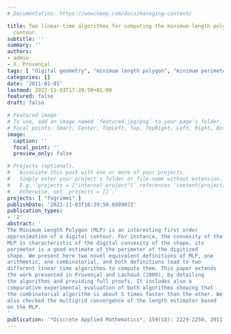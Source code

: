 ```yaml
---
# Documentation: https://wowchemy.com/docs/managing-content/

title: Two linear-time algorithms for computing the minimum length polygon of a digital
  contour
subtitle: ''
summary: ''
authors:
- admin
- X. Provençal
tags: [ "digital geometry", "minimum length polygon", "minimum perimeter polygon", "digital straightness", "Christoffel word", "length estimator", "word combinatorics", "2D", "computational complexity" ]
categories: []
date: '2011-01-01'
lastmod: 2022-11-03T17:39:50+01:00
featured: false
draft: false

# Featured image
# To use, add an image named `featured.jpg/png` to your page's folder.
# Focal points: Smart, Center, TopLeft, Top, TopRight, Left, Right, BottomLeft, Bottom, BottomRight.
image:
  caption: ''
  focal_point: ''
  preview_only: false

# Projects (optional).
#   Associate this post with one or more of your projects.
#   Simply enter your project's folder or file name without extension.
#   E.g. `projects = ["internal-project"]` references `content/project/deep-learning/index.md`.
#   Otherwise, set `projects = []`.
projects: [ "fogrimmi" ]
publishDate: '2022-11-03T16:39:50.698907Z'
publication_types:
- '2'
abstract: '
The Minimum Length Polygon (MLP) is an interesting first order
approximation of a digital contour. For instance, the convexity of the
MLP is characteristic of the digital convexity of the shape, its
perimeter is a good estimate of the perimeter of the digitized
shape. We present here two novel equivalent definitions of MLP, one
arithmetic, one combinatorial, and both definitions lead to two
different linear time algorithms to compute them. This paper extends
the work presented in Provençal and Lachaud (2009), by detailing
the algorithms and providing full proofs. It includes also a
comparative experimental evaluation of both algorithms showing that
the combinatorial algorithm is about 5 times faster than the other. We
also checked the multigrid convergence of the length estimator based
on the MLP.  
'
publication: '*Discrete Applied Mathematics*, 159(18): 2229-2250, 2011'
---
```


